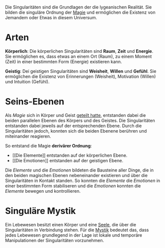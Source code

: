 Die Singularitäten sind die Grundlagen der die lygeanischen Realität. Sie bilden die singuläre Ordnung der [Magie](Die%20Magie.md) und ermöglichen die Existenz von Jemandem oder Etwas in diesem Universum.
# Arten
**Körperlich**:
Die körperlichen Singularitäten sind **Raum**, **Zeit** und **Energie**. Sie ermöglichen es, dass etwas an einem Ort (Raum), zu einem Moment (Zeit) in einer bestimmten Form (Energie) existieren kann.

**Geistig**:
Dei geistigen Singularitäten sind **Weisheit**, **Willen** und **Gefühl**. Sie ermöglichen die Existenz von Erinnerungen (Weisheit), Motivation (Willen) und Intuition (Gefühl).
# Seins-Ebenen
Als *Magie* sich in Körper und Geist [geteilt hatte](Die%20neue%20Ordnung%20der%20Magie.md), entstanden dabei die beiden parallelen Ebenen des Körpers und des Geistes. Die Singularitäten entstanden dabei jeweils auf der entsprechenden Ebene. Durch die Singularitäten jedoch, konnten sich die beiden Ebenene berühren und miteinander reagieren. 

So entstand die Magie **derivärer Ordnung**:
- [[Die Elemente]] entstanden auf der körperlichen Ebene.
- [[Die Emotionen]] entstanden auf der geistigen Ebene.

Die *Elemente* und die *Emotionen* bildeten die Bausteine aller Dinge, die in den beiden magischen Ebenen nebeneinander existieren und über die Singularitäten in Kontakt standen. So konnten die *Elemente* die *Emotionen* in einer bestimmten Form stabiliseren und die *Emotionen* konnten die *Elemente* bewegen und kontrollieren.
# Singuläre Mystik
Ein Lebewesen besitzt einen Körper und eine [Seele](Die%20Seele.md), die über die Singularitäten in Verbindung stehen. Für die [Mystik](Die%20Mystik.md) bedeutet das, dass jedes Lebewesen grundlegend in der Lage ist lokale und temporäre Manipulationen der Singularitäten vorzunehmen.